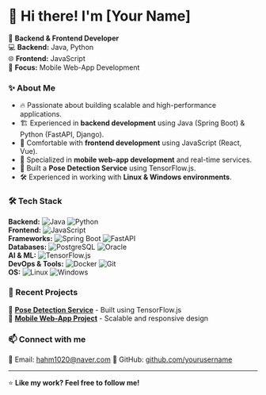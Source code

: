 # 👋 Hi there! I'm [Your Name]  

🚀 **Backend & Frontend Developer**  
💻 **Backend:** Java, Python  
🌐 **Frontend:** JavaScript  
📱 **Focus:** Mobile Web-App Development  

### ✨ About Me
- 🔥 Passionate about building scalable and high-performance applications.
- 🏗️ Experienced in **backend development** using Java (Spring Boot) & Python (FastAPI, Django).
- 🎨 Comfortable with **frontend development** using JavaScript (React, Vue).
- 📡 Specialized in **mobile web-app development** and real-time services.
- 🤖 Built a **Pose Detection Service** using TensorFlow.js.
- 🛠️ Experienced in working with **Linux & Windows environments**.

### 🛠️ Tech Stack
**Backend:** ![Java](https://img.shields.io/badge/Java-%23007396?style=flat&logo=java&logoColor=white) ![Python](https://img.shields.io/badge/Python-%233776AB?style=flat&logo=python&logoColor=white)  
**Frontend:** ![JavaScript](https://img.shields.io/badge/JavaScript-%23F7DF1E?style=flat&logo=javascript&logoColor=black)  
**Frameworks:** ![Spring Boot](https://img.shields.io/badge/Spring%20Boot-%236DB33F?style=flat&logo=spring&logoColor=white) ![FastAPI](https://img.shields.io/badge/FastAPI-%23009688?style=flat&logo=fastapi&logoColor=white)  
**Databases:** ![PostgreSQL](https://img.shields.io/badge/PostgreSQL-%23336791?style=flat&logo=postgresql&logoColor=white) ![Oracle](https://img.shields.io/badge/Oracle-%23F00000?style=flat&logo=oracle&logoColor=white)  
**AI & ML:** ![TensorFlow.js](https://img.shields.io/badge/TensorFlow.js-%23FF6F00?style=flat&logo=tensorflow&logoColor=white)  
**DevOps & Tools:** ![Docker](https://img.shields.io/badge/Docker-%232496ED?style=flat&logo=docker&logoColor=white) ![Git](https://img.shields.io/badge/Git-%23F05032?style=flat&logo=git&logoColor=white)  
**OS:** ![Linux](https://img.shields.io/badge/Linux-%23FCC624?style=flat&logo=linux&logoColor=black) ![Windows](https://img.shields.io/badge/Windows-%230078D6?style=flat&logo=windows&logoColor=white)  

### 📌 Recent Projects
🔹 **[Pose Detection Service](https://github.com/yourusername/pose-detect-service)** - Built using TensorFlow.js  
🔹 **[Mobile Web-App Project](https://github.com/yourusername/mobile-web-app)** - Scalable and responsive design  

### 📫 Connect with me
📧 Email: hahm1020@naver.com
💬 GitHub: [github.com/yourusername](https://github.com/hahm1020)  

---
⭐ **Like my work? Feel free to follow me!**  
